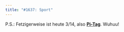 ```yaml
---
title: "#1637: Sport"
---
```


P.S.:
Fetzigerweise ist heute 3/14, also <a href="http://www.fonflatter.de/kalender"><strong>Pi-Tag</strong></a>. Wuhuu!
